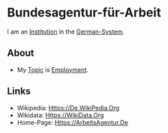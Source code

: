 # Bundesagentur-für-Arbeit

I am an [Institution](600097.md) in the [German-System](8000998.md).

## About

- My [Topic](600051.md) is [Employment](270000031.md).

## Links

- Wikipedia: [Https://De.WikiPedia.Org](https://de.wikipedia.org/wiki/Bundesagentur_f%C3%BCr_Arbeit)
- Wikidata: [Https://WikiData.Org](https://wikidata.org/wiki/Q1478016)
- Home-Page: [Https://ArbeitsAgentur.De](https://arbeitsagentur.de)
